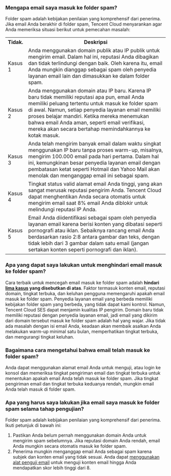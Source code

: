 [](id:que1) 
### Mengapa email saya masuk ke folder spam?
Folder spam adalah kebijakan penilaian yang komprehensif dari penerima. Jika email Anda berakhir di folder spam, Tencent Cloud menyarankan agar Anda memeriksa situasi berikut untuk pemecahan masalah:

<table id="case">
<tr><th width=8%>Tidak.</th><th>Deskripsi</th></tr>
<tr>
<td>Kasus 1</td>
<td>Anda menggunakan domain publik atau IP publik untuk mengirim email. Dalam hal ini, reputasi Anda dibagikan dan tidak terlindungi dengan baik. Oleh karena itu, email Anda mungkin dianggap sebagai spam oleh penyedia layanan email lain dan dimasukkan ke dalam folder spam.</td>
</tr><tr>
<td>Kasus 2</td>
<td>Anda menggunakan domain atau IP baru. Karena IP baru tidak memiliki reputasi apa pun, email Anda memiliki peluang tertentu untuk masuk ke folder spam di awal. Namun, setiap penyedia layanan email memiliki proses belajar mandiri. Ketika mereka menemukan bahwa email Anda aman, seperti email verifikasi, mereka akan secara bertahap memindahkannya ke kotak masuk.</td>
</tr><tr>
<td>Kasus 3</td>
<td>Anda telah mengirim banyak email dalam waktu singkat menggunakan IP baru tanpa proses warm-up, misalnya, mengirim 100.000 email pada hari pertama. Dalam hal ini, kemungkinan besar penyedia layanan email dengan pembatasan ketat seperti Hotmail dan Yahoo Mail akan menolak dan menganggap email ini sebagai spam.</td>
</tr><tr>
<td>Kasus 4</td>
<td>Tingkat status valid alamat email Anda tinggi, yang akan sangat merusak reputasi pengirim Anda. Tencent Cloud dapat menghentikan Anda secara otomatis untuk mengirim email saat 8% email Anda diblokir untuk melindungi reputasi IP Anda.</td>
</tr><tr>
<td>Kasus 5</td>
<td>Email Anda diidentifikasi sebagai spam oleh penyedia layanan email karena berisi konten yang dibatasi seperti pornografi atau iklan. Sebaiknya rancang email Anda berdasarkan rasio 2:8 antara gambar dan teks, dengan tidak lebih dari 3 gambar dalam satu email (jangan sertakan konten seperti pornografi dan iklan).</td>
</tr></table>

[](id:que2) 
### Apa yang dapat saya lakukan untuk menghindari email masuk ke folder spam?
Cara terbaik untuk mencegah email masuk ke folder spam adalah **hindari [lima kasus](#case) yang disebutkan di atas**.
Faktor termasuk konten email, reputasi domain, tingkat terbuka, dan keluhan pengguna memengaruhi apakah email masuk ke folder spam. Penyedia layanan email yang berbeda memiliki kebijakan folder spam yang berbeda, yang tidak dapat kami kontrol. Namun, Tencent Cloud SES dapat menjamin kualitas IP pengirim.
Domain baru tidak memiliki reputasi dengan penyedia layanan email, jadi email yang dikirim dari domain tersebut masuk ke folder spam adalah hal yang wajar. Jika tidak ada masalah dengan isi email Anda, keadaan akan membaik asalkan Anda melakukan warm-up minimal satu bulan, memperhatikan tingkat terbuka, dan mengurangi tingkat keluhan.

[](id:que3) 
### Bagaimana cara mengetahui bahwa email telah masuk ke folder spam?
Anda dapat menggunakan alamat email Anda untuk menguji, atau login ke konsol dan memeriksa tingkat pengiriman email dan tingkat terbuka untuk menentukan apakah email Anda telah masuk ke folder spam. Jika tingkat pengiriman email dan tingkat terbuka keduanya rendah, mungkin email Anda telah masuk di folder spam.

[](id:que4) 
### Apa yang harus saya lakukan jika email saya masuk ke folder spam selama tahap pengujian?
Folder spam adalah kebijakan penilaian yang komprehensif dari penerima. Ikuti petunjuk di bawah ini:
1. Pastikan Anda belum pernah menggunakan domain Anda untuk mengirim spam sebelumnya. Jika reputasi domain Anda rendah, email Anda mungkin secara otomatis masuk ke folder spam.
2. Penerima mungkin menganggap email Anda sebagai spam karena subjek dan konten email yang tidak sesuai. Anda dapat [menggunakan alat penguji email](https://www.mail-tester.com/) untuk menguji konten email hingga Anda mendapatkan skor lebih tinggi dari 8.
